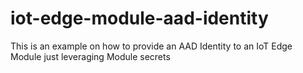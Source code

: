 # iot-edge-module-aad-identity
This is an example on how to provide an AAD Identity to an IoT Edge Module just leveraging Module secrets
